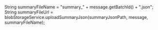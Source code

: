 String summaryFileName = "summary_" + message.getBatchId() + ".json";
String summaryFileUrl = blobStorageService.uploadSummaryJson(summaryJsonPath, message, summaryFileName);
